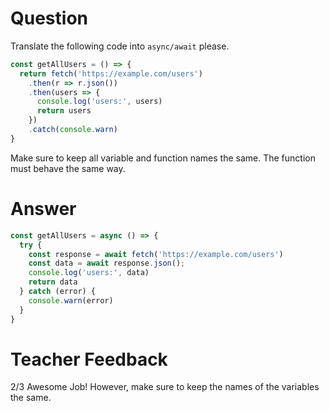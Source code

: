 # Question

Translate the following code into `async/await` please.

```js
const getAllUsers = () => {
  return fetch('https://example.com/users')
    .then(r => r.json())
    .then(users => {
      console.log('users:', users)
      return users
    })
    .catch(console.warn)
}
```

Make sure to keep all variable and function names the same. The function must behave the same way.


# Answer
```js
const getAllUsers = async () => {
  try {
    const response = await fetch('https://example.com/users')
    const data = await response.json();
    console.log('users:', data)
    return data
  } catch (error) {
    console.warn(error)
  }
}
```

# Teacher Feedback
2/3
Awesome Job! However, make sure to keep the names of the variables the same.
